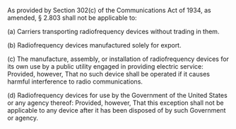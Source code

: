 As provided by Section 302(c) of the Communications Act of 1934, as amended, § 2.803 shall not be applicable to:

(a) Carriers transporting radiofrequency devices without trading in them.

(b) Radiofrequency devices manufactured solely for export.

(c) The manufacture, assembly, or installation of radiofrequency devices for its own use by a public utility engaged in providing electric service: Provided, however, That no such device shall be operated if it causes harmful interference to radio communications.

(d) Radiofrequency devices for use by the Government of the United States or any agency thereof: Provided, however, That this exception shall not be applicable to any device after it has been disposed of by such Government or agency.


